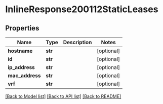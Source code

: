 # InlineResponse200112StaticLeases

## Properties
Name | Type | Description | Notes
------------ | ------------- | ------------- | -------------
**hostname** | **str** |  | [optional] 
**id** | **str** |  | [optional] 
**ip_address** | **str** |  | [optional] 
**mac_address** | **str** |  | [optional] 
**vrf** | **str** |  | [optional] 

[[Back to Model list]](../README.md#documentation-for-models) [[Back to API list]](../README.md#documentation-for-api-endpoints) [[Back to README]](../README.md)

